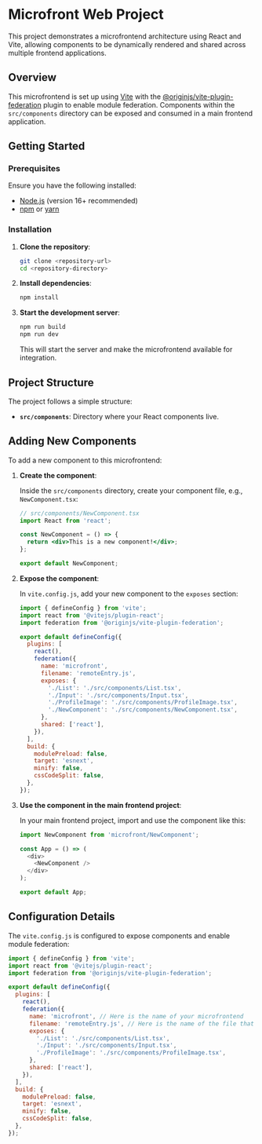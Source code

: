 # Microfront Web Project

This project demonstrates a microfrontend architecture using React and Vite, allowing components to be dynamically rendered and shared across multiple frontend applications.

## Overview

This microfrontend is set up using [Vite](https://vitejs.dev/) with the [@originjs/vite-plugin-federation](https://github.com/originjs/vite-plugin-federation) plugin to enable module federation. Components within the `src/components` directory can be exposed and consumed in a main frontend application.

## Getting Started

### Prerequisites

Ensure you have the following installed:

- [Node.js](https://nodejs.org/) (version 16+ recommended)
- [npm](https://www.npmjs.com/) or [yarn](https://yarnpkg.com/)

### Installation

1. **Clone the repository**:

   ```bash
   git clone <repository-url>
   cd <repository-directory>
   ```

2. **Install dependencies**:

   ```bash
   npm install
   ```

3. **Start the development server**:

   ```bash
   npm run build
   npm run dev
   ```

   This will start the server and make the microfrontend available for integration.

## Project Structure

The project follows a simple structure:

- **`src/components`**: Directory where your React components live.

## Adding New Components

To add a new component to this microfrontend:

1. **Create the component**:

   Inside the `src/components` directory, create your component file, e.g., `NewComponent.tsx`:

   ```jsx
   // src/components/NewComponent.tsx
   import React from 'react';

   const NewComponent = () => {
     return <div>This is a new component!</div>;
   };

   export default NewComponent;
   ```

2. **Expose the component**:

   In `vite.config.js`, add your new component to the `exposes` section:

   ```javascript
   import { defineConfig } from 'vite';
   import react from '@vitejs/plugin-react';
   import federation from '@originjs/vite-plugin-federation';

   export default defineConfig({
     plugins: [
       react(),
       federation({
         name: 'microfront',
         filename: 'remoteEntry.js',
         exposes: {
           './List': './src/components/List.tsx',
           './Input': './src/components/Input.tsx',
           './ProfileImage': './src/components/ProfileImage.tsx',
           './NewComponent': './src/components/NewComponent.tsx',
         },
         shared: ['react'],
       }),
     ],
     build: {
       modulePreload: false,
       target: 'esnext',
       minify: false,
       cssCodeSplit: false,
     },
   });
   ```

3. **Use the component in the main frontend project**:

   In your main frontend project, import and use the component like this:

   ```javascript
   import NewComponent from 'microfront/NewComponent';

   const App = () => (
     <div>
       <NewComponent />
     </div>
   );

   export default App;
   ```


## Configuration Details

The `vite.config.js` is configured to expose components and enable module federation:

```javascript
import { defineConfig } from 'vite';
import react from '@vitejs/plugin-react';
import federation from '@originjs/vite-plugin-federation';

export default defineConfig({
  plugins: [
    react(),
    federation({
      name: 'microfront', // Here is the name of your microfrontend
      filename: 'remoteEntry.js', // Here is the name of the file that will be used to import on your main front-end that will contain all your components code
      exposes: {
        './List': './src/components/List.tsx',
        './Input': './src/components/Input.tsx',
        './ProfileImage': './src/components/ProfileImage.tsx',
      },
      shared: ['react'],
    }),
  ],
  build: {
    modulePreload: false,
    target: 'esnext',
    minify: false,
    cssCodeSplit: false,
  },
});
```
